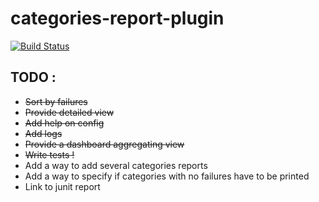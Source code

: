 # categories-report-plugin
[![Build Status](https://buildhive.cloudbees.com/job/Greybird/job/categories-report-plugin/badge/icon)](https://buildhive.cloudbees.com/job/Greybird/job/categories-report-plugin/)

## TODO :
* ~~Sort by failures~~
* ~~Provide detailed view~~
* ~~Add help on config~~
* ~~Add logs~~
* ~~Provide a dashboard aggregating view~~
* ~~Write tests !~~
* Add a way to add several categories reports
* Add a way to specify if categories with no failures have to be printed
* Link to junit report

